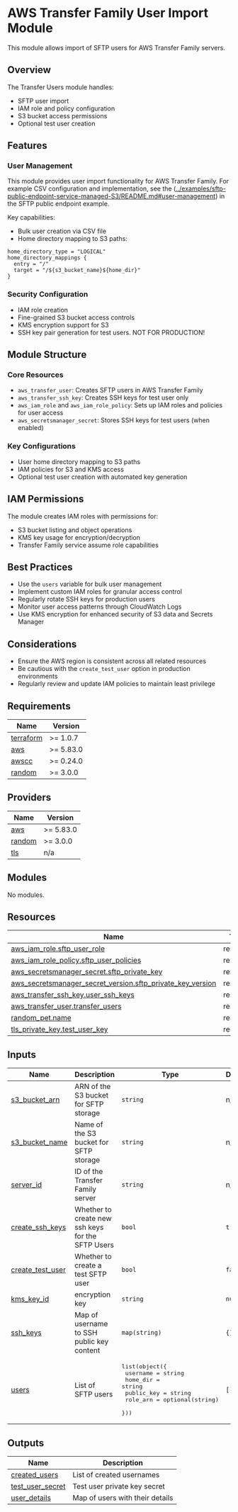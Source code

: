 <!-- BEGIN_TF_DOCS -->
# AWS Transfer Family User Import Module

This module allows import of SFTP users for AWS Transfer Family servers.

## Overview

The Transfer Users module handles:

- SFTP user import
- IAM role and policy configuration
- S3 bucket access permissions
- Optional test user creation

## Features

### User Management

This module provides user import functionality for AWS Transfer Family. For example CSV configuration and implementation, see the ([../examples/sftp-public-endpoint-service-managed-S3/README.md#user-management](https://github.com/aws-ia/terraform-aws-transfer-family/blob/dev/examples/sftp-public-endpoint-service-managed-S3/.header.md)) in the SFTP public endpoint example.

Key capabilities:

- Bulk user creation via CSV file
- Home directory mapping to S3 paths:

```
home_directory_type = "LOGICAL"
home_directory_mappings {
  entry = "/"
  target = "/${s3_bucket_name}${home_dir}"
}
```

### Security Configuration

- IAM role creation
- Fine-grained S3 bucket access controls
- KMS encryption support for S3
- SSH key pair generation for test users. NOT FOR PRODUCTION!

## Module Structure

### Core Resources

- `aws_transfer_user`: Creates SFTP users in AWS Transfer Family
- `aws_transfer_ssh_key`: Creates SSH keys for test user only
- `aws_iam_role` and `aws_iam_role_policy`: Sets up IAM roles and policies for user access
- `aws_secretsmanager_secret`: Stores SSH keys for test users (when enabled)

### Key Configurations

- User home directory mapping to S3 paths
- IAM policies for S3 and KMS access
- Optional test user creation with automated key generation

## IAM Permissions

The module creates IAM roles with permissions for:

- S3 bucket listing and object operations
- KMS key usage for encryption/decryption
- Transfer Family service assume role capabilities

## Best Practices

- Use the `users` variable for bulk user management
- Implement custom IAM roles for granular access control
- Regularly rotate SSH keys for production users
- Monitor user access patterns through CloudWatch Logs
- Use KMS encryption for enhanced security of S3 data and Secrets Manager

## Considerations

- Ensure the AWS region is consistent across all related resources
- Be cautious with the `create_test_user` option in production environments
- Regularly review and update IAM policies to maintain least privilege

## Requirements

| Name | Version |
|------|---------|
| <a name="requirement_terraform"></a> [terraform](#requirement\_terraform) | >= 1.0.7 |
| <a name="requirement_aws"></a> [aws](#requirement\_aws) | >= 5.83.0 |
| <a name="requirement_awscc"></a> [awscc](#requirement\_awscc) | >= 0.24.0 |
| <a name="requirement_random"></a> [random](#requirement\_random) | >= 3.0.0 |

## Providers

| Name | Version |
|------|---------|
| <a name="provider_aws"></a> [aws](#provider\_aws) | >= 5.83.0 |
| <a name="provider_random"></a> [random](#provider\_random) | >= 3.0.0 |
| <a name="provider_tls"></a> [tls](#provider\_tls) | n/a |

## Modules

No modules.

## Resources

| Name | Type |
|------|------|
| [aws_iam_role.sftp_user_role](https://registry.terraform.io/providers/hashicorp/aws/latest/docs/resources/iam_role) | resource |
| [aws_iam_role_policy.sftp_user_policies](https://registry.terraform.io/providers/hashicorp/aws/latest/docs/resources/iam_role_policy) | resource |
| [aws_secretsmanager_secret.sftp_private_key](https://registry.terraform.io/providers/hashicorp/aws/latest/docs/resources/secretsmanager_secret) | resource |
| [aws_secretsmanager_secret_version.sftp_private_key_version](https://registry.terraform.io/providers/hashicorp/aws/latest/docs/resources/secretsmanager_secret_version) | resource |
| [aws_transfer_ssh_key.user_ssh_keys](https://registry.terraform.io/providers/hashicorp/aws/latest/docs/resources/transfer_ssh_key) | resource |
| [aws_transfer_user.transfer_users](https://registry.terraform.io/providers/hashicorp/aws/latest/docs/resources/transfer_user) | resource |
| [random_pet.name](https://registry.terraform.io/providers/hashicorp/random/latest/docs/resources/pet) | resource |
| [tls_private_key.test_user_key](https://registry.terraform.io/providers/hashicorp/tls/latest/docs/resources/private_key) | resource |

## Inputs

| Name | Description | Type | Default | Required |
|------|-------------|------|---------|:--------:|
| <a name="input_s3_bucket_arn"></a> [s3\_bucket\_arn](#input\_s3\_bucket\_arn) | ARN of the S3 bucket for SFTP storage | `string` | n/a | yes |
| <a name="input_s3_bucket_name"></a> [s3\_bucket\_name](#input\_s3\_bucket\_name) | Name of the S3 bucket for SFTP storage | `string` | n/a | yes |
| <a name="input_server_id"></a> [server\_id](#input\_server\_id) | ID of the Transfer Family server | `string` | n/a | yes |
| <a name="input_create_ssh_keys"></a> [create\_ssh\_keys](#input\_create\_ssh\_keys) | Whether to create new ssh keys for the SFTP Users | `bool` | `true` | no |
| <a name="input_create_test_user"></a> [create\_test\_user](#input\_create\_test\_user) | Whether to create a test SFTP user | `bool` | `false` | no |
| <a name="input_kms_key_id"></a> [kms\_key\_id](#input\_kms\_key\_id) | encryption key | `string` | `null` | no |
| <a name="input_ssh_keys"></a> [ssh\_keys](#input\_ssh\_keys) | Map of username to SSH public key content | `map(string)` | `{}` | no |
| <a name="input_users"></a> [users](#input\_users) | List of SFTP users | <pre>list(object({<br/>    username   = string<br/>    home_dir   = string<br/>    public_key = string<br/>    role_arn   = optional(string)<br/>  }))</pre> | `[]` | no |

## Outputs

| Name | Description |
|------|-------------|
| <a name="output_created_users"></a> [created\_users](#output\_created\_users) | List of created usernames |
| <a name="output_test_user_secret"></a> [test\_user\_secret](#output\_test\_user\_secret) | Test user private key secret |
| <a name="output_user_details"></a> [user\_details](#output\_user\_details) | Map of users with their details |
<!-- END_TF_DOCS -->